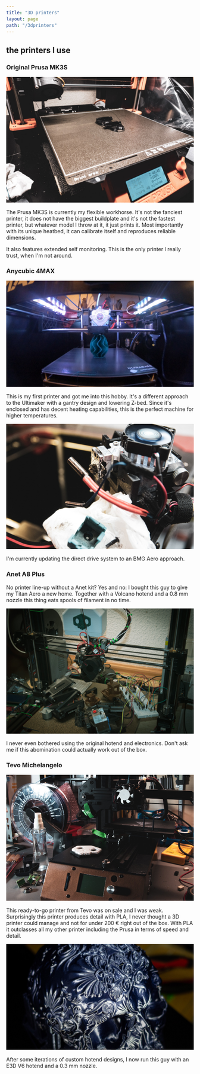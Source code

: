 ```yaml
---
title: "3D printers"
layout: page
path: "/3dprinters"
---
```


## the printers I use

### Original Prusa MK3S

![alt text](./hp_prusa2-1.jpg "best printer on the planet")

The Prusa MK3S is currently my flexible workhorse. It's not the fanciest printer, it does not have the biggest buildplate and it's not the fastest printer, but whatever model I throw at it, it just prints it.
Most importantly with its unique heatbed, it can calibrate itself and reproduces reliable dimensions.

It also features extended self monitoring. This is the only printer I really trust, when I'm not around.

### Anycubic 4MAX

![alt text](./4max_shot.jpg "the 4MAX")

This is my first printer and got me into this hobby. It's a different approach to the Ultimaker with a gantry design and lowering Z-bed. Since it's enclosed and has decent heating capabilities, this is the perfect machine for higher temperatures.

![alt text](./4max_torture.jpg "the 4MAX had to endure a lot")

I'm currently updating the direct drive system to an BMG Aero approach.

### Anet A8 Plus

No printer line-up without a Anet kit? Yes and no: I bought this guy to give my Titan Aero a new home. Together with a Volcano hotend and a 0.8 mm nozzle this thing eats spools of filament in no time.

![alt text](./anet_a8.jpg "pretty big heat bed")

I never even bothered using the original hotend and electronics. Don't ask me if this abomination could actually work out of the box.

### Tevo Michelangelo

![alt text](./tevo_up2-1.jpg "Tevo Michelangelo")

This ready-to-go printer from Tevo was on sale and I was weak. Surprisingly this printer produces detail with PLA, I never thought a 3D printer could manage and not for under 200 € right out of the box. With PLA it outclasses all my other printer including the Prusa in terms of speed and detail.

![alt text](./skull-2.jpg "... a true michelangelo")

After some iterations of custom hotend designs, I now run this guy with an E3D V6 hotend and a 0.3 mm nozzle.
